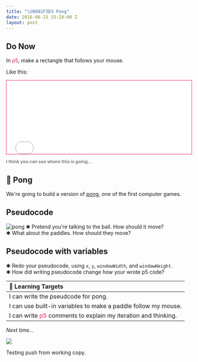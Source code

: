 ```yaml
---
title: "\U0001F3D3 Pong"
date: 2016-06-15 15:28:00 Z
layout: post
---
```


## Do Now
In <span style="color: #ED1F5E">p5</span>, make a rectangle that follows your mouse.

Like this:

<iframe src="{{ site.baseurl }}/Code_Examples/Paddle/index.html" style="border:solid 1px; border-color: #ED1F5E" width="100%" height="200px"></iframe>

<p style = "font-size: 12px; font-weight: bold; color: grey;">I think you can see where this is going...</p>

## 🏓 Pong
We're going to build a version of [pong](https://en.wikipedia.org/wiki/Pong), one of the first computer games.

## Pseudocode
![pong]({{site.baseurl}}/images/pong.png)
✱ Pretend you're talking to the ball. How should it move?    
✱ What about the paddles. How should they move?

## Pseudocode with variables
✱ Redo your pseudocode, using `x`, `y`, `windowWidth`, and `windowHeight`.    
✱ How did writing pseudocode change how your wrote p5 code?

| 🎯 Learning Targets                                                                               |
|:--------------------------------------------------------------------------------------------------|
| I can write the pseudcode for pong.                                                               |
| I can use built-in variables to make a paddle follow my mouse.                                    |
| I can write <span style="color: #ED1F5E">p5</span> comments to explain my iteration and thinking. |

_Next time..._

![]({{site.baseurl}}/images/Khode.gif)

Testing push from working copy. 
